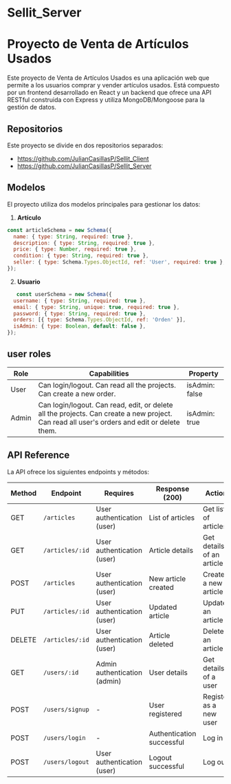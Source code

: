 # Sellit_Server

# Proyecto de Venta de Artículos Usados

Este proyecto de Venta de Artículos Usados es una aplicación web que permite a los usuarios comprar y vender artículos usados. Está compuesto por un frontend desarrollado en React y un backend que ofrece una API RESTful construida con Express y utiliza MongoDB/Mongoose para la gestión de datos.

## Repositorios

Este proyecto se divide en dos repositorios separados:

- https://github.com/JulianCasillasP/Sellit_Client
- https://github.com/JulianCasillasP/Sellit_Server

## Modelos

El proyecto utiliza dos modelos principales para gestionar los datos:

1. **Artículo**
```js
const articleSchema = new Schema({
  name: { type: String, required: true },
  description: { type: String, required: true },
  price: { type: Number, required: true },
  condition: { type: String, required: true },
  seller: { type: Schema.Types.ObjectId, ref: 'User', required: true },
});
```

2. **Usuario**
```js
   const userSchema = new Schema({
  username: { type: String, required: true },
  email: { type: String, unique: true, required: true },
  password: { type: String, required: true },
  orders: [{ type: Schema.Types.ObjectId, ref: 'Orden' }],
  isAdmin: { type: Boolean, default: false },
});
```

## user roles

| Role  | Capabilities                                           | Property        |
|-------|-------------------------------------------------------|-----------------|
| User  | Can login/logout. Can read all the projects. Can create a new order. | isAdmin: false |
| Admin | Can login/logout. Can read, edit, or delete all the projects. Can create a new project. Can read all user's orders and edit or delete them. | isAdmin: true  |

## API Reference

La API ofrece los siguientes endpoints y métodos:

| Method | Endpoint                 | Requires                         | Response (200)          | Action                      |
|--------|--------------------------|----------------------------------|--------------------------|-----------------------------|
| GET    | `/articles`              | User authentication (user)        | List of articles         | Get list of articles        |
| GET    | `/articles/:id`          | User authentication (user)        | Article details          | Get details of an article   |
| POST   | `/articles`              | User authentication (user)        | New article created      | Create a new article        |
| PUT    | `/articles/:id`          | User authentication (user)        | Updated article          | Update an article           |
| DELETE | `/articles/:id`          | User authentication (user)        | Article deleted          | Delete an article           |
| GET    | `/users/:id`             | Admin authentication (admin)      | User details             | Get details of a user       |
| POST   | `/users/signup`          | -                                | User registered          | Register as a new user      |
| POST   | `/users/login`           | -                                | Authentication successful | Log in                      |
| POST   | `/users/logout`          | User authentication (user)        | Logout successful        | Log out                     |

